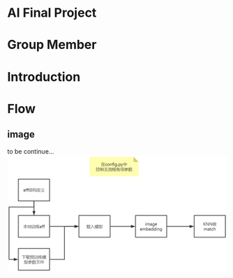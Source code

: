 # AI Final Project

# Group Member

# Introduction

# Flow
## image
to be continue...
![avatar](./doc/image_flow_ver1.jpg)